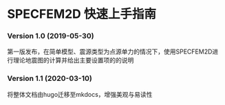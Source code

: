# SPECFEM2D 快速上手指南

### Version 1.0 (2019-05-30)

第一版发布，在简单模型、震源类型为点源单力的情况下，使用SPECFEM2D进行理论地震图的计算并给出主要设置项的的说明

### Version 1.1 (2020-03-10)

将整体文档由hugo迁移至mkdocs，增强美观与易读性
